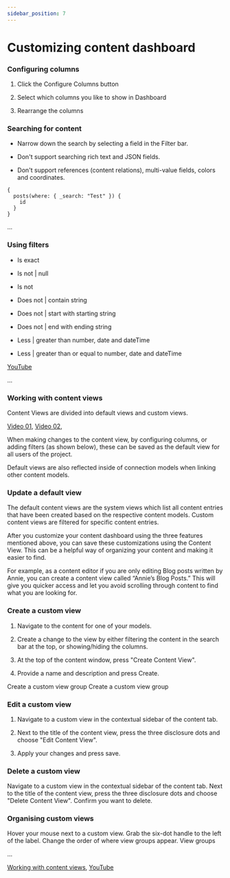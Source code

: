 ```yaml
---
sidebar_position: 7
---
```


# Customizing content dashboard

### Configuring columns

1. Click the Configure Columns button

2. Select which columns you like to show in Dashboard

3. Rearrange the columns

### Searching for content

- Narrow down the search by selecting a field in the Filter bar.

- Don't support searching rich text and JSON fields.

- Don't support references (content relations), multi-value fields, colors and coordinates.

```text
{
  posts(where: { _search: "Test" }) {
    id
  }
}
```

...

### Using filters

- Is exact

- Is not | null

- Is not

- Does not | contain string

- Does not | start with starting string

- Does not | end with ending string

- Less | greater than number, date and dateTime

- Less | greater than or equal to number, date and dateTime

[YouTube](https://hygraph.com/docs/guides/content/using-filters)

...

### Working with content views

Content Views are divided into default views and custom views.

[Video 01](https://youtu.be/zluFSbLhtes), [Video 02](https://youtu.be/M1kRQfa6OfQ),

When making changes to the content view, by configuring columns, or adding filters (as shown below), these can be saved as the default view for all users of the project.

Default views are also reflected inside of connection models when linking other content models.

### Update a default view

The default content views are the system views which list all content entries that have been created based on the respective content models. Custom content views are filtered for specific content entries.

After you customize your content dashboard using the three features mentioned above, you can save these customizations using the Content View. This can be a helpful way of organizing your content and making it easier to find.

For example, as a content editor if you are only editing Blog posts written by Annie, you can create a content view called “Annie’s Blog Posts.” This will give you quicker access and let you avoid scrolling through content to find what you are looking for.

### Create a custom view

1. Navigate to the content for one of your models.

2. Create a change to the view by either filtering the content in the search bar at the top, or showing/hiding the columns.

3. At the top of the content window, press "Create Content View".

4. Provide a name and description and press Create.

Create a custom view group
Create a custom view group

### Edit a custom view

1. Navigate to a custom view in the contextual sidebar of the content tab.

2. Next to the title of the content view, press the three disclosure dots and choose "Edit Content View".

3. Apply your changes and press save.

### Delete a custom view

Navigate to a custom view in the contextual sidebar of the content tab.
Next to the title of the content view, press the three disclosure dots and choose "Delete Content View".
Confirm you want to delete.

### Organising custom views

Hover your mouse next to a custom view.
Grab the six-dot handle to the left of the label.
Change the order of where view groups appear.
View groups

...

[Working with content views](https://hygraph.com/docs/guides/content/content-views), [YouTube](https://youtu.be/zluFSbLhtes)
